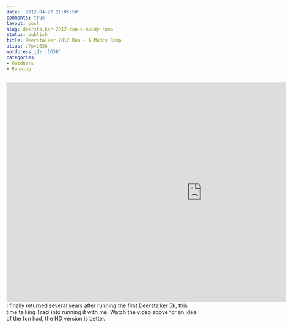 ```yaml
---
date: '2012-04-27 21:05:50'
comments: true
layout: post
slug: deerstalker-2012-run-a-muddy-romp
status: publish
title: Deerstalker 2012 Run - A Muddy Romp
alias: /?p=1638
wordpress_id: '1638'
categories:
- Outdoors
- Running
---
```



<iframe src="http://player.vimeo.com/video/41153510" width="1024" height="575" frameborder="0" webkitAllowFullScreen mozallowfullscreen allowFullScreen></iframe>
I finally returned several years after running the first Deerstalker 5k, this time talking Traci into running it with me. Watch the video above for an idea of the fun had, the HD version is better.

